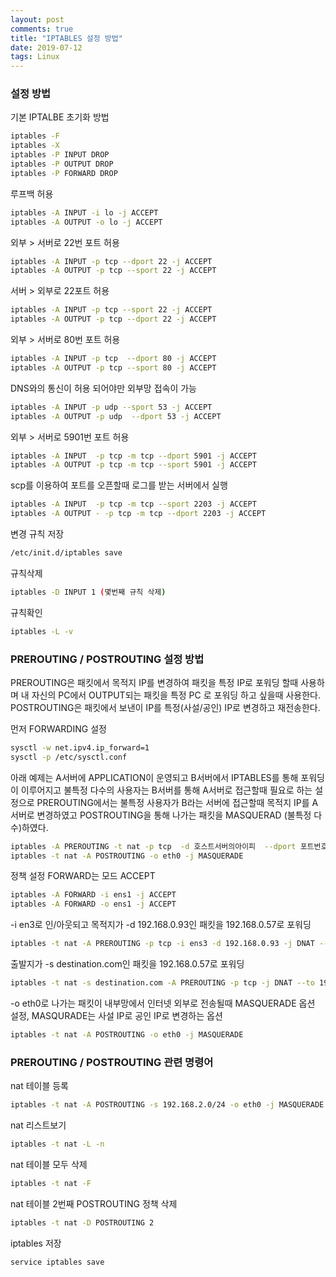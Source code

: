 ```yaml
---
layout: post
comments: true
title: "IPTABLES 설정 방법"
date: 2019-07-12
tags: Linux
---
```


### 설정 방법
  

기본 IPTALBE 초기화 방법
```bash
iptables -F
iptables -X
iptables -P INPUT DROP
iptables -P OUTPUT DROP
iptables -P FORWARD DROP
```
  
  

루프백 허용
```bash
iptables -A INPUT -i lo -j ACCEPT
iptables -A OUTPUT -o lo -j ACCEPT
```
  
  

외부 > 서버로 22번 포트 허용
```bash
iptables -A INPUT -p tcp --dport 22 -j ACCEPT
iptables -A OUTPUT -p tcp --sport 22 -j ACCEPT
```
  
  

서버 > 외부로 22포트 허용
```bash
iptables -A INPUT -p tcp --sport 22 -j ACCEPT
iptables -A OUTPUT -p tcp --dport 22 -j ACCEPT
```
  
  

외부 > 서버로 80번 포트 허용
```bash
iptables -A INPUT -p tcp  --dport 80 -j ACCEPT
iptables -A OUTPUT -p tcp --sport 80 -j ACCEPT
```
  
  

DNS와의 통신이 허용 되어야만 외부망 접속이 가능
```bash
iptables -A INPUT -p udp --sport 53 -j ACCEPT
iptables -A OUTPUT -p udp  --dport 53 -j ACCEPT
```
  
  

외부 > 서버로 5901번 포트 허용
```bash
iptables -A INPUT  -p tcp -m tcp --dport 5901 -j ACCEPT
iptables -A OUTPUT -p tcp -m tcp --sport 5901 -j ACCEPT
```
  
  

scp를 이용하여 포트를 오픈할때 로그를 받는 서버에서 실행
```bash
iptables -A INPUT  -p tcp -m tcp --sport 2203 -j ACCEPT
iptables -A OUTPUT - -p tcp -m tcp --dport 2203 -j ACCEPT
```
  
  

변경 규칙 저장
```bash
/etc/init.d/iptables save
```
  
  

규칙삭제
```bash
iptables -D INPUT 1 (몇번째 규칙 삭제)
```
  
  

규칙확인
```bash
iptables -L -v
```
  
  

### PREROUTING / POSTROUTING 설정 방법
  

PREROUTING은 패킷에서 목적지 IP를 변경하여 패킷을 특정 IP로 포워딩 할때 사용하며 내 자신의 PC에서 OUTPUT되는 패킷을 특정 PC 로 포워딩 하고 싶을때 사용한다.  
POSTROUTING은 패킷에서 보낸이 IP를 특정(사설/공인) IP로 변경하고 재전송한다.
  
  

먼저 FORWARDING 설정
```bash
sysctl -w net.ipv4.ip_forward=1
sysctl -p /etc/sysctl.conf
```
  
  

아래 예제는 A서버에 APPLICATION이 운영되고 B서버에서 IPTABLES를 통해 포워딩이 이루어지고 불특정 다수의 사용자는 B서버를 통해 A서버로 접근할때 필요로 하는 설정으로
PREROUTING에서는 불특정 사용자가 B라는 서버에 접근할때 목적지 IP를 A서버로 변경하였고 POSTROUTING을 통해 나가는 패킷을 MASQUERAD (불특정 다수)하였다.
```bash
iptables -A PREROUTING -t nat -p tcp  -d 호스트서버의아이피  --dport 포트번호 -j DNAT --to 포워딩내부아이피:포트번호
iptables -t nat -A POSTROUTING -o eth0 -j MASQUERADE
```
  
  

정책 설정 FORWARD는 모드 ACCEPT
```bash
iptables -A FORWARD -i ens1 -j ACCEPT
iptables -A FORWARD -o ens1 -j ACCEPT
```
  
  

-i en3로 인/아웃되고 목적지가 -d 192.168.0.93인 패킷을 192.168.0.57로 포워딩
```bash
iptables -t nat -A PREROUTING -p tcp -i ens3 -d 192.168.0.93 -j DNAT --to 192.168.0.57
```
  
  
출발지가 -s destination.com인 패킷을 192.168.0.57로 포워딩
```bash
iptables -t nat -s destination.com -A PREROUTING -p tcp -j DNAT --to 192.168.0.57
```
  
  

-o eth0로 나가는 패킷이 내부망에서 인터넷 외부로 전송될때 MASQUERADE 옵션 설정, MASQURADE는 사설 IP로 공인 IP로 변경하는 옵션
```bash
iptables -t nat -A POSTROUTING -o eth0 -j MASQUERADE
```
  
  

### PREROUTING / POSTROUTING 관련 명령어
  

nat 테이블 등록
```bash
iptables -t nat -A POSTROUTING -s 192.168.2.0/24 -o eth0 -j MASQUERADE
```
  
  

nat 리스트보기
```bash
iptables -t nat -L -n
```
  
  

nat 테이블 모두 삭제
```bash
iptables -t nat -F
```
  
  

nat 테이블 2번째 POSTROUTING 정책 삭제
```bash
iptables -t nat -D POSTROUTING 2
```
  
  

iptables 저장
```bash
service iptables save 
```